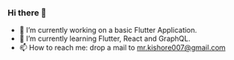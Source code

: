 ### Hi there 👋

<!--
**kishorecodes/kishorecodes** is a ✨ _special_ ✨ repository because its `README.md` (this file) appears on your GitHub profile. 
Here are some ideas to get you started: -->

- 🔭 I’m currently working on a basic Flutter Application.
- 🌱 I’m currently learning Flutter, React and GraphQL.
- 📫 How to reach me: drop a mail to mr.kishore007@gmail.com
<!-- - 👯 I’m looking to collaborate on ... 
  - 🤔 I’m looking for help with ...
  - 💬 Ask me about ...
   - 😄 Pronouns: ...
  - ⚡ Fun fact: ...
-->
